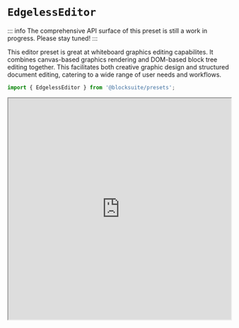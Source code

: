 # `EdgelessEditor`

::: info
The comprehensive API surface of this preset is still a work in progress. Please stay tuned!
:::

This editor preset is great at whiteboard graphics editing capabilites. It combines canvas-based graphics rendering and DOM-based block tree editing together. This facilitates both creative graphic design and structured document editing, catering to a wide range of user needs and workflows.

```ts
import { EdgelessEditor } from '@blocksuite/presets';
```

<iframe src="https://try-blocksuite.vercel.app/starter/?init&mode=edgeless" width="100%" height="500"></iframe>
